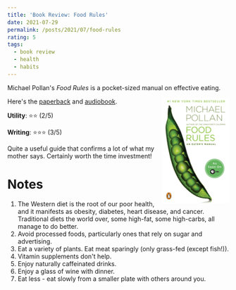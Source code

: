 ```yaml
---
title: 'Book Review: Food Rules'
date: 2021-07-29
permalink: /posts/2021/07/food-rules
rating: 5
tags:
  - book review
  - health
  - habits
---
```


Michael Pollan's *Food Rules* is a pocket-sized manual on effective eating.

<img align="right" width="30%" src="/images/books/food_rules.jpg">

Here's the [paperback](https://amzn.to/3rFpsxn) and [audiobook](https://amzn.to/3l84xlh).

**Utility**: ⭐⭐ (2/5)

**Writing**: ⭐⭐⭐ (3/5)

Quite a useful guide that confirms a lot of what my mother says. Certainly worth the time investment!

Notes
===

1. The Western diet is the root of our poor health, and it manifests as obesity, diabetes, heart disease, and cancer. Traditional diets the world over, some high-fat, some high-carbs, all manage to do better.
2. Avoid processed foods, particularly ones that rely on sugar and advertising.
3. Eat a variety of plants. Eat meat sparingly (only grass-fed (except fish!)).
4. Vitamin supplements don't help.
5. Enjoy naturally caffeinated drinks.
6. Enjoy a glass of wine with dinner.
7. Eat less - eat slowly from a smaller plate with others around you.

